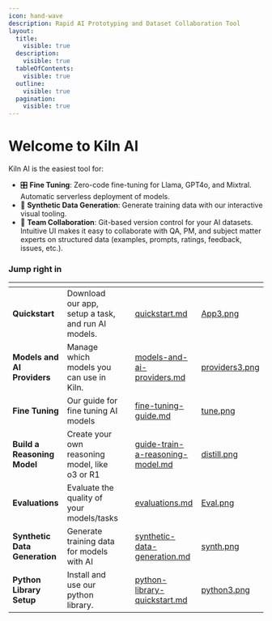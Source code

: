```yaml
---
icon: hand-wave
description: Rapid AI Prototyping and Dataset Collaboration Tool
layout:
  title:
    visible: true
  description:
    visible: true
  tableOfContents:
    visible: true
  outline:
    visible: true
  pagination:
    visible: true
---
```


# Welcome to Kiln AI

Kiln AI is the easiest tool for:

* 🎛️ **Fine Tuning**: Zero-code fine-tuning for Llama, GPT4o, and Mixtral. Automatic serverless deployment of models.
* 🤖 **Synthetic Data Generation**: Generate training data with our interactive visual tooling.
* 🤝 **Team Collaboration**: Git-based version control for your AI datasets. Intuitive UI makes it easy to collaborate with QA, PM, and subject matter experts on structured data (examples, prompts, ratings, feedback, issues, etc.).

### Jump right in

<table data-view="cards"><thead><tr><th></th><th></th><th data-hidden></th><th data-hidden data-card-target data-type="content-ref"></th><th data-hidden data-card-cover data-type="files"></th></tr></thead><tbody><tr><td> <strong>Quickstart</strong></td><td>Download our app, setup a task, and run AI models.</td><td></td><td><a href="docs/quickstart.md">quickstart.md</a></td><td><a href=".gitbook/assets/App3.png">App3.png</a></td></tr><tr><td><strong>Models and AI Providers</strong></td><td>Manage which models you can use in Kiln.</td><td></td><td><a href="docs/models-and-ai-providers.md">models-and-ai-providers.md</a></td><td><a href=".gitbook/assets/providers3.png">providers3.png</a></td></tr><tr><td><strong>Fine Tuning</strong> </td><td>Our guide for fine tuning AI models</td><td></td><td><a href="docs/fine-tuning-guide.md">fine-tuning-guide.md</a></td><td><a href=".gitbook/assets/tune.png">tune.png</a></td></tr><tr><td><strong>Build a Reasoning Model</strong></td><td>Create your own reasoning model, like o3 or R1</td><td></td><td><a href="docs/guide-train-a-reasoning-model.md">guide-train-a-reasoning-model.md</a></td><td><a href=".gitbook/assets/distill.png">distill.png</a></td></tr><tr><td><strong>Evaluations</strong></td><td>Evaluate the quality of your models/tasks</td><td></td><td><a href="docs/evaluations.md">evaluations.md</a></td><td><a href=".gitbook/assets/Eval.png">Eval.png</a></td></tr><tr><td><strong>Synthetic Data Generation</strong></td><td>Generate training data for models with AI</td><td></td><td><a href="docs/synthetic-data-generation.md">synthetic-data-generation.md</a></td><td><a href=".gitbook/assets/synth.png">synth.png</a></td></tr><tr><td><strong>Python Library Setup</strong></td><td>Install and use our python library.</td><td></td><td><a href="developers/python-library-quickstart.md">python-library-quickstart.md</a></td><td><a href=".gitbook/assets/python3.png">python3.png</a></td></tr></tbody></table>
